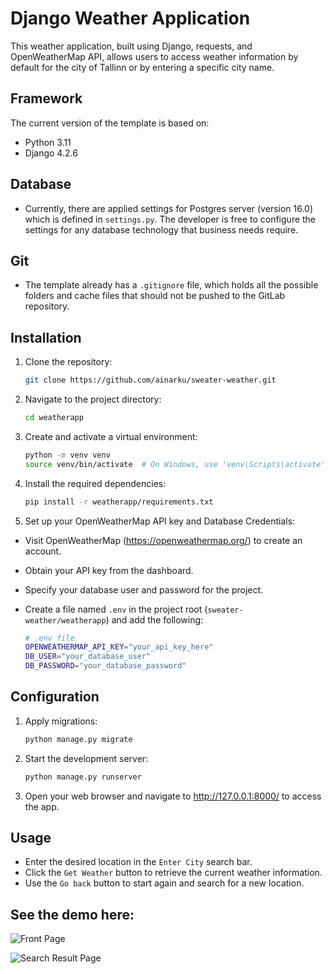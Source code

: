 # Django Weather Application

This weather application, built using Django, requests, and OpenWeatherMap API, allows users to access weather
information by default for the city of Tallinn or by entering a specific city name.

## Framework

The current version of the template is based on:

- Python 3.11
- Django 4.2.6

## Database

- Currently, there are applied settings for Postgres server (version 16.0) which is defined in `settings.py`. The
  developer is free to configure the settings for any database technology that business needs require.

## Git

- The template already has a `.gitignore` file, which holds all the possible folders and cache files that should not be
  pushed to the GitLab repository.

## Installation

1. Clone the repository:

   ```bash
   git clone https://github.com/ainarku/sweater-weather.git

2. Navigate to the project directory:

   ```bash
   cd weatherapp

3. Create and activate a virtual environment:

   ```bash
   python -m venv venv
   source venv/bin/activate  # On Windows, use 'venv\Scripts\activate'

4. Install the required dependencies:

   ```bash
   pip install -r weatherapp/requirements.txt

5. Set up your OpenWeatherMap API key and Database Credentials:

- Visit OpenWeatherMap (https://openweathermap.org/) to create an account.

- Obtain your API key from the dashboard.

- Specify your database user and password for the project.

- Create a file named `.env` in the project root (`sweater-weather/weatherapp`) and add the following:

   ```bash 
  # .env file
  OPENWEATHERMAP_API_KEY="your_api_key_here"
  DB_USER="your_database_user"
  DB_PASSWORD="your_database_password"

## Configuration

1. Apply migrations:
   ```bash
   python manage.py migrate

2. Start the development server:
   ```bash
   python manage.py runserver

3. Open your web browser and navigate to http://127.0.0.1:8000/ to access the app.

## Usage

- Enter the desired location in the `Enter City` search bar.
- Click the `Get Weather` button to retrieve the current weather information.
- Use the `Go back` button to start again and search for a new location.

## See the demo here:

![](/img/front_page.png "Front Page")

![](/img/result_page.png "Search Result Page")
